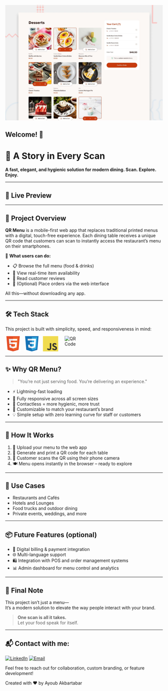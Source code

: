 ![Design preview for the Product list with cart coding challenge](./preview.jpg)

## Welcome! 👋
# 📖 A Story in Every Scan	

**A fast, elegant, and hygienic solution for modern dining. Scan. Explore. Enjoy.**

---

## 📸 Live Preview

---

## 🚀 Project Overview

**QR Menu** is a mobile-first web app that replaces traditional printed menus with a digital, touch-free experience. Each dining table receives a unique QR code that customers can scan to instantly access the restaurant’s menu on their smartphones.

👀 **What users can do:**
- 📋 Browse the full menu (food & drinks)
- 🔄 View real-time item availability
- 💬 Read customer reviews
- 🛒 (Optional) Place orders via the web interface

All this—without downloading any app.

---

## 🛠️ Tech Stack

This project is built with simplicity, speed, and responsiveness in mind:
<p align="left" style="display: flex; align-items: center;">
  <img src="https://raw.githubusercontent.com/devicons/devicon/master/icons/html5/html5-original.svg" alt="HTML5" width="50" height="50" style="margin-right: 10px;"/>
  <img src="https://raw.githubusercontent.com/devicons/devicon/master/icons/css3/css3-original.svg" alt="CSS3" width="50" height="50" style="margin-right: 10px;"/>
  <img src="https://raw.githubusercontent.com/devicons/devicon/master/icons/javascript/javascript-original.svg" alt="JavaScript" width="50" height="50" style="margin-right: 10px;"/>
  <img src="https://raw.githubusercontent.com/devicons/devicon/master/icons/qr-code/qr-code-original.svg" alt="QR Code" width="50" height="50" style="margin-left: 10px;"/>
</p>


---

## ✨ Why QR Menu?

> "You’re not just serving food. You’re delivering an experience."

- ⚡ Lightning-fast loading  
- 📱 Fully responsive across all screen sizes  
- 🧼 Contactless = more hygienic, more trust  
- 🎯 Customizable to match your restaurant’s brand  
- 💡 Simple setup with zero learning curve for staff or customers

---

## 🔧 How It Works

1. 🔗 Upload your menu to the web app  
2. 📌 Generate and print a QR code for each table  
3. 📲 Customer scans the QR using their phone camera  
4. 🍽️ Menu opens instantly in the browser – ready to explore


---

## 💼 Use Cases

- Restaurants and Cafés  
- Hotels and Lounges  
- Food trucks and outdoor dining  
- Private events, weddings, and more  

---

## 📦 Future Features (optional)

- 🧾 Digital billing & payment integration  
- 🌐 Multi-language support  
- 🛍️ Integration with POS and order management systems  
- 📊 Admin dashboard for menu control and analytics  

---

## 🙌 Final Note

This project isn’t just a menu—  
It’s a modern solution to elevate the way people interact with your brand.

> **One scan is all it takes.**  
Let your food speak for itself.

---

## 📬 Contact with me:
[![LinkedIn](https://img.shields.io/badge/LinkedIn-%230077B5.svg?logo=linkedin&logoColor=white)](https://www.linkedin.com/in/ayoub-akbartabar-bb78b2212/) [![Email](https://img.shields.io/badge/Email-D14836?logo=gmail&logoColor=white)](mailto:ayoubakbartabar1887@gmail.com) 

Feel free to reach out for collaboration, custom branding, or feature development!

Created with ❤️ by Ayoub Akbartabar 



